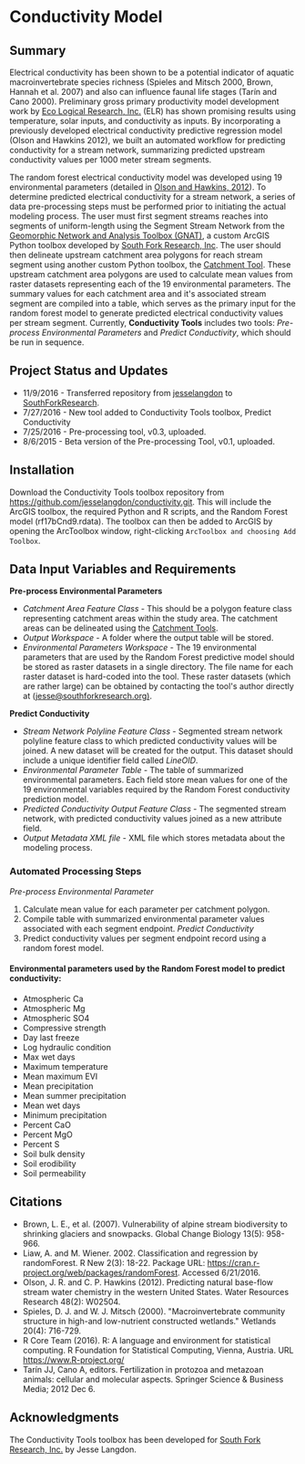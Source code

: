 # Conductivity Model

## Summary
Electrical conductivity has been shown to be a potential indicator of aquatic macroinvertebrate species richness (Spieles and Mitsch 2000, Brown, Hannah et al. 2007) and also can influence faunal life stages (Tarín and Cano 2000). Preliminary gross primary productivity model development work by [Eco Logical Research, Inc.](https://sites.google.com/a/ecologicalresearch.net/ecologicalreseach-net/) (ELR) has shown promising results using temperature, solar inputs, and conductivity as inputs. By incorporating a previously developed electrical conductivity predictive regression model (Olson and Hawkins 2012), we built an automated workflow for predicting conductivity for a stream network, summarizing predicted upstream conductivity values per 1000 meter stream segments.

The random forest electrical conductivity model was developed using 19 environmental parameters (detailed in [Olson and Hawkins, 2012](http://onlinelibrary.wiley.com/doi/10.1029/2011WR011088/abstract)). To determine predicted electrical conductivity for a stream network, a series of data pre-processing steps must be performed prior to initiating the actual modeling process. The user must first segment streams reaches into segments of uniform-length using the Segment Stream Network from the [Geomorphic Network and Analysis Toolbox (GNAT)](https://bitbucket.org/KellyWhitehead/geomorphic-network-and-analysis-toolbox), a custom ArcGIS Python toolbox developed by [South Fork Research, Inc](https://southforkresearch.org). The user should then delineate upstream catchment area polygons for reach stream segment using another custom Python toolbox, the [Catchment Tool](https://github.com/SouthForkResearch/catchment-tool). These upstream catchment area polygons are used to calculate mean values from raster datasets representing each of the 19 environmental parameters. The summary values for each catchment area and it's associated stream segment are compiled into a table, which serves as the primary input for the random forest model to generate predicted electrical conductivity values per stream segment. Currently, **Conductivity Tools** includes two tools: *Pre-process Environmental Parameters* and *Predict Conductivity*, which should be run in sequence.

## Project Status and Updates
* 11/9/2016 - Transferred repository from [jesselangdon](https://github.com/jesselangdon) to [SouthForkResearch](https://github.com/SouthForkResearch).
* 7/27/2016 - New tool added to Conductivity Tools toolbox, Predict Conductivity
* 7/25/2016 - Pre-processing tool, v0.3, uploaded.
* 8/6/2015 - Beta version of the Pre-processing Tool, v0.1, uploaded.

## Installation
Download the Conductivity Tools toolbox repository from https://github.com/jesselangdon/conductivity.git.  This will include the ArcGIS toolbox, the required Python and R scripts, and the Random Forest model (rf17bCnd9.rdata). The toolbox can then be added to ArcGIS by opening the ArcToolbox window, right-clicking `ArcToolbox and choosing Add Toolbox`.

## Data Input Variables and Requirements
**Pre-process Environmental Parameters** 
* *Catchment Area Feature Class* - This should be a polygon feature class representing catchment areas within the study area.  The catchment areas can be delineated using the [Catchment Tools](http://github.com/SouthForkResearch/catchment-tool).
* *Output Workspace* - A folder where the output table will be stored.
* *Environmental Parameters Workspace* - The 19 environmental parameters that are used by the Random Forest predictive model should be stored as raster datasets in a single directory. The file name for each raster dataset is hard-coded into the tool. These raster datasets (which are rather large) can be obtained by contacting the tool's author directly at ([jesse@southforkresearch.org)](jesse@southforkresearch.org).

**Predict Conductivity**
* *Stream Network Polyline Feature Class* - Segmented stream network polyline feature class to which predicted conductivity values will be joined.  A new dataset will be created for the output.  This dataset should include a unique identifier field called *LineOID*.
* *Environmental Parameter Table* - The table of summarized environmental parameters.  Each field store mean values for one of the 19 environmental variables required by the Random Forest conductivity prediction model.
* *Predicted Conductivity Output Feature Class* - The segmented stream network, with predicted conductivity values joined as a new attribute field.
* *Output Metadata XML file* - XML file which stores metadata about the modeling process.

### Automated Processing Steps
*Pre-process Environmental Parameter*
1.  Calculate mean value for each parameter per catchment polygon.
2.  Compile table with summarized environmental parameter values associated with each segment endpoint.
*Predict Conductivity*
3.  Predict conductivity values per segment endpoint record using a random forest model.

#### Environmental parameters used by the Random Forest model to predict conductivity:
* Atmospheric Ca
* Atmospheric Mg
* Atmospheric SO4
* Compressive strength
* Day last freeze
* Log hydraulic condition
* Max wet days
* Maximum temperature
* Mean maximum EVI
* Mean precipitation
* Mean summer precipitation
* Mean wet days
* Minimum precipitation
* Percent CaO
* Percent MgO
* Percent S
* Soil bulk density
* Soil erodibility
* Soil permeability

## Citations
* Brown, L. E., et al. (2007). Vulnerability of alpine stream biodiversity to shrinking glaciers and snowpacks. Global Change Biology 13(5): 958-966.
* Liaw, A. and M. Wiener. 2002. Classification and regression by randomForest. R New 2(3): 18-22. Package URL: https://cran.r-project.org/web/packages/randomForest. Accessed 6/21/2016.
* Olson, J. R. and C. P. Hawkins (2012). Predicting natural base-flow stream water chemistry in the western United States. Water Resources Research 48(2): W02504.
* Spieles, D. J. and W. J. Mitsch (2000). "Macroinvertebrate community structure in high-and low-nutrient constructed wetlands." Wetlands 20(4): 716-729.
* R Core Team (2016). R: A language and environment for statistical computing. R Foundation for Statistical Computing, Vienna, Austria. URL https://www.R-project.org/
* Tarín JJ, Cano A, editors. Fertilization in protozoa and metazoan animals: cellular and molecular aspects. Springer Science & Business Media; 2012 Dec 6.

## Acknowledgments
The Conductivity Tools toolbox has been developed for [South Fork Research, Inc.](http://southforkresearch.org) by Jesse Langdon.
